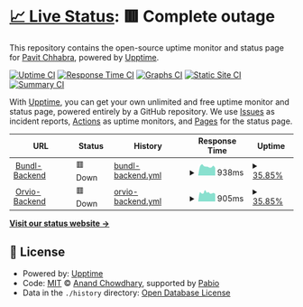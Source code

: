 # [📈 Live Status](https://theSoberSobber.github.io/bundl-healthcheck): <!--live status--> **🟥 Complete outage**

This repository contains the open-source uptime monitor and status page for [Pavit Chhabra](theSoberSobber.github.io/theSoberSobber), powered by [Upptime](https://github.com/upptime/upptime).

[![Uptime CI](https://github.com/theSoberSobber/bundl-healthcheck/workflows/Uptime%20CI/badge.svg)](https://github.com/theSoberSobber/bundl-healthcheck/actions?query=workflow%3A%22Uptime+CI%22)
[![Response Time CI](https://github.com/theSoberSobber/bundl-healthcheck/workflows/Response%20Time%20CI/badge.svg)](https://github.com/theSoberSobber/bundl-healthcheck/actions?query=workflow%3A%22Response+Time+CI%22)
[![Graphs CI](https://github.com/theSoberSobber/bundl-healthcheck/workflows/Graphs%20CI/badge.svg)](https://github.com/theSoberSobber/bundl-healthcheck/actions?query=workflow%3A%22Graphs+CI%22)
[![Static Site CI](https://github.com/theSoberSobber/bundl-healthcheck/workflows/Static%20Site%20CI/badge.svg)](https://github.com/theSoberSobber/bundl-healthcheck/actions?query=workflow%3A%22Static+Site+CI%22)
[![Summary CI](https://github.com/theSoberSobber/bundl-healthcheck/workflows/Summary%20CI/badge.svg)](https://github.com/theSoberSobber/bundl-healthcheck/actions?query=workflow%3A%22Summary+CI%22)

With [Upptime](https://upptime.js.org), you can get your own unlimited and free uptime monitor and status page, powered entirely by a GitHub repository. We use [Issues](https://github.com/theSoberSobber/bundl-healthcheck/issues) as incident reports, [Actions](https://github.com/theSoberSobber/bundl-healthcheck/actions) as uptime monitors, and [Pages](https://theSoberSobber.github.io/bundl-healthcheck) for the status page.

<!--start: status pages-->
<!-- This summary is generated by Upptime (https://github.com/upptime/upptime) -->
<!-- Do not edit this manually, your changes will be overwritten -->
<!-- prettier-ignore -->
| URL | Status | History | Response Time | Uptime |
| --- | ------ | ------- | ------------- | ------ |
| <img alt="" src="https://icons.duckduckgo.com/ip3/backend-bundl.1110777.xyz.ico" height="13"> [Bundl-Backend](https://backend-bundl.1110777.xyz/health) | 🟥 Down | [bundl-backend.yml](https://github.com/theSoberSobber/Bundl-Healthcheck/commits/HEAD/history/bundl-backend.yml) | <details><summary><img alt="Response time graph" src="./graphs/bundl-backend/response-time-week.png" height="20"> 938ms</summary><br><a href="https://theSoberSobber.github.io/Bundl-Healthcheck/history/bundl-backend"><img alt="Response time 833" src="https://img.shields.io/endpoint?url=https%3A%2F%2Fraw.githubusercontent.com%2FtheSoberSobber%2FBundl-Healthcheck%2FHEAD%2Fapi%2Fbundl-backend%2Fresponse-time.json"></a><br><a href="https://theSoberSobber.github.io/Bundl-Healthcheck/history/bundl-backend"><img alt="24-hour response time 790" src="https://img.shields.io/endpoint?url=https%3A%2F%2Fraw.githubusercontent.com%2FtheSoberSobber%2FBundl-Healthcheck%2FHEAD%2Fapi%2Fbundl-backend%2Fresponse-time-day.json"></a><br><a href="https://theSoberSobber.github.io/Bundl-Healthcheck/history/bundl-backend"><img alt="7-day response time 938" src="https://img.shields.io/endpoint?url=https%3A%2F%2Fraw.githubusercontent.com%2FtheSoberSobber%2FBundl-Healthcheck%2FHEAD%2Fapi%2Fbundl-backend%2Fresponse-time-week.json"></a><br><a href="https://theSoberSobber.github.io/Bundl-Healthcheck/history/bundl-backend"><img alt="30-day response time 815" src="https://img.shields.io/endpoint?url=https%3A%2F%2Fraw.githubusercontent.com%2FtheSoberSobber%2FBundl-Healthcheck%2FHEAD%2Fapi%2Fbundl-backend%2Fresponse-time-month.json"></a><br><a href="https://theSoberSobber.github.io/Bundl-Healthcheck/history/bundl-backend"><img alt="1-year response time 833" src="https://img.shields.io/endpoint?url=https%3A%2F%2Fraw.githubusercontent.com%2FtheSoberSobber%2FBundl-Healthcheck%2FHEAD%2Fapi%2Fbundl-backend%2Fresponse-time-year.json"></a></details> | <details><summary><a href="https://theSoberSobber.github.io/Bundl-Healthcheck/history/bundl-backend">35.85%</a></summary><a href="https://theSoberSobber.github.io/Bundl-Healthcheck/history/bundl-backend"><img alt="All-time uptime 87.11%" src="https://img.shields.io/endpoint?url=https%3A%2F%2Fraw.githubusercontent.com%2FtheSoberSobber%2FBundl-Healthcheck%2FHEAD%2Fapi%2Fbundl-backend%2Fuptime.json"></a><br><a href="https://theSoberSobber.github.io/Bundl-Healthcheck/history/bundl-backend"><img alt="24-hour uptime 0.00%" src="https://img.shields.io/endpoint?url=https%3A%2F%2Fraw.githubusercontent.com%2FtheSoberSobber%2FBundl-Healthcheck%2FHEAD%2Fapi%2Fbundl-backend%2Fuptime-day.json"></a><br><a href="https://theSoberSobber.github.io/Bundl-Healthcheck/history/bundl-backend"><img alt="7-day uptime 35.85%" src="https://img.shields.io/endpoint?url=https%3A%2F%2Fraw.githubusercontent.com%2FtheSoberSobber%2FBundl-Healthcheck%2FHEAD%2Fapi%2Fbundl-backend%2Fuptime-week.json"></a><br><a href="https://theSoberSobber.github.io/Bundl-Healthcheck/history/bundl-backend"><img alt="30-day uptime 85.07%" src="https://img.shields.io/endpoint?url=https%3A%2F%2Fraw.githubusercontent.com%2FtheSoberSobber%2FBundl-Healthcheck%2FHEAD%2Fapi%2Fbundl-backend%2Fuptime-month.json"></a><br><a href="https://theSoberSobber.github.io/Bundl-Healthcheck/history/bundl-backend"><img alt="1-year uptime 87.11%" src="https://img.shields.io/endpoint?url=https%3A%2F%2Fraw.githubusercontent.com%2FtheSoberSobber%2FBundl-Healthcheck%2FHEAD%2Fapi%2Fbundl-backend%2Fuptime-year.json"></a></details>
| <img alt="" src="https://icons.duckduckgo.com/ip3/backend-orvio.1110777.xyz.ico" height="13"> [Orvio-Backend](https://backend-orvio.1110777.xyz) | 🟥 Down | [orvio-backend.yml](https://github.com/theSoberSobber/Bundl-Healthcheck/commits/HEAD/history/orvio-backend.yml) | <details><summary><img alt="Response time graph" src="./graphs/orvio-backend/response-time-week.png" height="20"> 905ms</summary><br><a href="https://theSoberSobber.github.io/Bundl-Healthcheck/history/orvio-backend"><img alt="Response time 851" src="https://img.shields.io/endpoint?url=https%3A%2F%2Fraw.githubusercontent.com%2FtheSoberSobber%2FBundl-Healthcheck%2FHEAD%2Fapi%2Forvio-backend%2Fresponse-time.json"></a><br><a href="https://theSoberSobber.github.io/Bundl-Healthcheck/history/orvio-backend"><img alt="24-hour response time 786" src="https://img.shields.io/endpoint?url=https%3A%2F%2Fraw.githubusercontent.com%2FtheSoberSobber%2FBundl-Healthcheck%2FHEAD%2Fapi%2Forvio-backend%2Fresponse-time-day.json"></a><br><a href="https://theSoberSobber.github.io/Bundl-Healthcheck/history/orvio-backend"><img alt="7-day response time 905" src="https://img.shields.io/endpoint?url=https%3A%2F%2Fraw.githubusercontent.com%2FtheSoberSobber%2FBundl-Healthcheck%2FHEAD%2Fapi%2Forvio-backend%2Fresponse-time-week.json"></a><br><a href="https://theSoberSobber.github.io/Bundl-Healthcheck/history/orvio-backend"><img alt="30-day response time 813" src="https://img.shields.io/endpoint?url=https%3A%2F%2Fraw.githubusercontent.com%2FtheSoberSobber%2FBundl-Healthcheck%2FHEAD%2Fapi%2Forvio-backend%2Fresponse-time-month.json"></a><br><a href="https://theSoberSobber.github.io/Bundl-Healthcheck/history/orvio-backend"><img alt="1-year response time 851" src="https://img.shields.io/endpoint?url=https%3A%2F%2Fraw.githubusercontent.com%2FtheSoberSobber%2FBundl-Healthcheck%2FHEAD%2Fapi%2Forvio-backend%2Fresponse-time-year.json"></a></details> | <details><summary><a href="https://theSoberSobber.github.io/Bundl-Healthcheck/history/orvio-backend">35.85%</a></summary><a href="https://theSoberSobber.github.io/Bundl-Healthcheck/history/orvio-backend"><img alt="All-time uptime 87.28%" src="https://img.shields.io/endpoint?url=https%3A%2F%2Fraw.githubusercontent.com%2FtheSoberSobber%2FBundl-Healthcheck%2FHEAD%2Fapi%2Forvio-backend%2Fuptime.json"></a><br><a href="https://theSoberSobber.github.io/Bundl-Healthcheck/history/orvio-backend"><img alt="24-hour uptime 0.00%" src="https://img.shields.io/endpoint?url=https%3A%2F%2Fraw.githubusercontent.com%2FtheSoberSobber%2FBundl-Healthcheck%2FHEAD%2Fapi%2Forvio-backend%2Fuptime-day.json"></a><br><a href="https://theSoberSobber.github.io/Bundl-Healthcheck/history/orvio-backend"><img alt="7-day uptime 35.85%" src="https://img.shields.io/endpoint?url=https%3A%2F%2Fraw.githubusercontent.com%2FtheSoberSobber%2FBundl-Healthcheck%2FHEAD%2Fapi%2Forvio-backend%2Fuptime-week.json"></a><br><a href="https://theSoberSobber.github.io/Bundl-Healthcheck/history/orvio-backend"><img alt="30-day uptime 85.11%" src="https://img.shields.io/endpoint?url=https%3A%2F%2Fraw.githubusercontent.com%2FtheSoberSobber%2FBundl-Healthcheck%2FHEAD%2Fapi%2Forvio-backend%2Fuptime-month.json"></a><br><a href="https://theSoberSobber.github.io/Bundl-Healthcheck/history/orvio-backend"><img alt="1-year uptime 87.28%" src="https://img.shields.io/endpoint?url=https%3A%2F%2Fraw.githubusercontent.com%2FtheSoberSobber%2FBundl-Healthcheck%2FHEAD%2Fapi%2Forvio-backend%2Fuptime-year.json"></a></details>

<!--end: status pages-->

[**Visit our status website →**](https://theSoberSobber.github.io/bundl-healthcheck)

## 📄 License

- Powered by: [Upptime](https://github.com/upptime/upptime)
- Code: [MIT](./LICENSE) © [Anand Chowdhary](https://anandchowdhary.com), supported by [Pabio](https://pabio.com)
- Data in the `./history` directory: [Open Database License](https://opendatacommons.org/licenses/odbl/1-0/)
